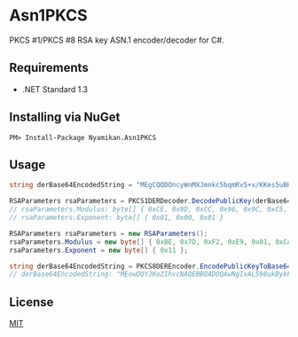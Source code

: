 # Asn1PKCS

PKCS #1/PKCS #8 RSA key ASN.1 encoder/decoder for C#.

## Requirements

- .NET Standard 1.3

## Installing via NuGet

```
PM> Install-Package Nyamikan.Asn1PKCS
```

## Usage

```cs
string derBase64EncodedString = "MEgCQQDOncyWnMXJmnkc5bqmRv5+x/KKes5uBHkoi1rywCLg4YJ1d+BvXSJbQ+bQdEWcporNeYo8hYLIQHZUz1SLiZKZAgMBAAE=";

RSAParameters rsaParameters = PKCS1DERDecoder.DecodePublicKey(derBase64EncodedString);
// rsaParameters.Modulus: byte[] { 0xCE, 0x9D, 0xCC, 0x96, 0x9C, 0xC5, 0xC9, 0x9A, 0x79, 0x1C, 0xE5, 0xBA, 0xA6, 0x46, 0xFE, 0x7E, 0xC7, 0xF2, 0x8A, 0x7A, 0xCE, 0x6E, 0x04, 0x79, 0x28, 0x8B, 0x5A, 0xF2, 0xC0, 0x22, 0xE0, 0xE1, 0x82, 0x75, 0x77, 0xE0, 0x6F, 0x5D, 0x22, 0x5B, 0x43, 0xE6, 0xD0, 0x74, 0x45, 0x9C, 0xA6, 0x8A, 0xCD, 0x79, 0x8A, 0x3C, 0x85, 0x82, 0xC8, 0x40, 0x76, 0x54, 0xCF, 0x54, 0x8B, 0x89, 0x92, 0x99 }
// rsaParameters.Exponent: byte[] { 0x01, 0x00, 0x01 }
```

```cs
RSAParameters rsaParameters = new RSAParameters();
rsaParameters.Modulus = new byte[] { 0xBE, 0x7D, 0xF2, 0xE9, 0x01, 0xCA, 0x41, 0x62, 0x6F, 0x1B, 0x88, 0x8A, 0xB9, 0x65, 0x95, 0x16, 0x25, 0x69, 0xDF, 0xC9, 0xB2, 0x48, 0x3D, 0x96, 0x65, 0x75, 0x13, 0x4D, 0x70, 0x52, 0x19, 0xF0, 0x52, 0xEC, 0xF4, 0x6E, 0xDA, 0x02, 0x76, 0x2C, 0x08, 0xB5, 0xB3, 0x8F, 0x5D, 0x76, 0x99, 0x1D };
rsaParameters.Exponent = new byte[] { 0x11 };

string derBase64EncodedString = PKCS8DEREncoder.EncodePublicKeyToBase64(rsaParameters);
// derBase64EncodedString: "MEowDQYJKoZIhvcNAQEBBQADOQAwNgIxAL598ukBykFibxuIirlllRYlad/Jskg9lmV1E01wUhnwUuz0btoCdiwItbOPXXaZHQIBEQ=="
```

## License

[MIT](https://github.com/typewriter/Asn1PKCS/blob/master/LICENSE)
